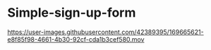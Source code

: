 # Simple-sign-up-form


https://user-images.githubusercontent.com/42389395/169665621-e8f85f98-4661-4b30-92cf-cda1b3cef580.mov

